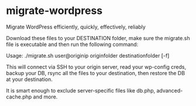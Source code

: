 # migrate-wordpress
Migrate WordPress efficiently, quickly, effectively, reliably

Download these files to your DESTINATION folder, make sure the migrate.sh file is executable and then run the following command:

Usage: ./migrate.sh user@originip originfolder destinationfolder [-f]

This will connect via SSH to your origin server, read your wp-config creds, backup your DB, rsync all the files to your destination, then restore the DB at your destination.

It is smart enough to exclude server-specific files like db.php, advanced-cache.php and more.
